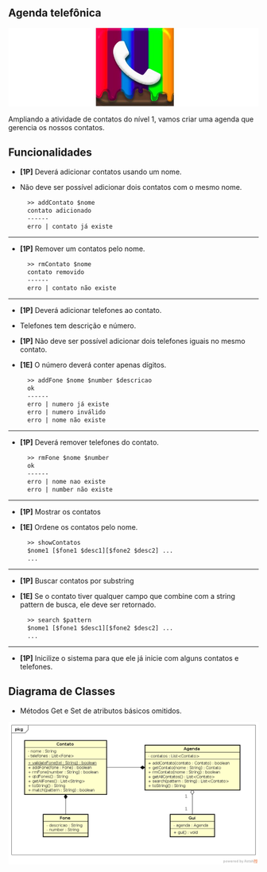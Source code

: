 ## Agenda telefônica

![](figura.jpg)

Ampliando a atividade de contatos do nível 1, vamos criar uma agenda que gerencia os nossos contatos.

## Funcionalidades

- **[1P]** Deverá adicionar contatos usando um nome.
- Não deve ser possível adicionar dois contatos com o mesmo nome.

        >> addContato $nome
        contato adicionado
        ------
        erro | contato já existe

---
- **[1P]** Remover um contatos pelo nome.

        >> rmContato $nome
        contato removido
        ------
        erro | contato não existe

---
- **[1P]** Deverá adicionar telefones ao contato.
- Telefones tem descrição e número.
- **[1P]** Não deve ser possível adicionar dois telefones iguais no mesmo contato.
- **[1E]** O número deverá conter apenas dígitos.


        >> addFone $nome $number $descricao
        ok
        ------
        erro | numero já existe
        erro | numero inválido
        erro | nome não existe

---
- **[1P]** Deverá remover telefones do contato.

        >> rmFone $nome $number
        ok
        ------
        erro | nome nao existe
        erro | number não existe

---
- **[1P]** Mostrar os contatos
- **[1E]** Ordene os contatos pelo nome.

        >> showContatos
        $nome1 [$fone1 $desc1][$fone2 $desc2] ...
        ...

---
- **[1P]** Buscar contatos por substring
- **[1E]** Se o contato tiver qualquer campo que combine com a string pattern de busca,
ele deve ser retornado.

        >> search $pattern
        $nome1 [$fone1 $desc1][$fone2 $desc2] ...
        ...

---
- **[1P]** Inicilize o sistema para que ele já inicie com alguns contatos e telefones.


## Diagrama de Classes

- Métodos Get e Set de atributos básicos omitidos.

![](uml.png)
